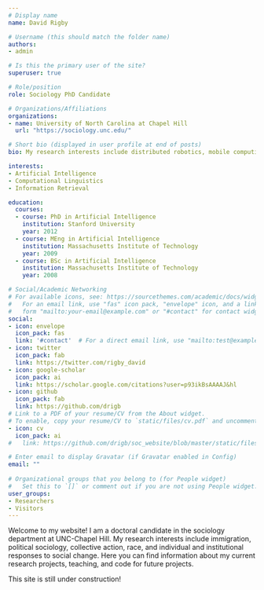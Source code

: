 ```yaml
---
# Display name
name: David Rigby

# Username (this should match the folder name)
authors:
- admin

# Is this the primary user of the site?
superuser: true

# Role/position
role: Sociology PhD Candidate

# Organizations/Affiliations
organizations:
- name: University of North Carolina at Chapel Hill
  url: "https://sociology.unc.edu/"

# Short bio (displayed in user profile at end of posts)
bio: My research interests include distributed robotics, mobile computing and programmable matter.

interests:
- Artificial Intelligence
- Computational Linguistics
- Information Retrieval

education:
  courses:
  - course: PhD in Artificial Intelligence
    institution: Stanford University
    year: 2012
  - course: MEng in Artificial Intelligence
    institution: Massachusetts Institute of Technology
    year: 2009
  - course: BSc in Artificial Intelligence
    institution: Massachusetts Institute of Technology
    year: 2008

# Social/Academic Networking
# For available icons, see: https://sourcethemes.com/academic/docs/widgets/#icons
#   For an email link, use "fas" icon pack, "envelope" icon, and a link in the
#   form "mailto:your-email@example.com" or "#contact" for contact widget.
social:
- icon: envelope
  icon_pack: fas
  link: '#contact'  # For a direct email link, use "mailto:test@example.org".
- icon: twitter
  icon_pack: fab
  link: https://twitter.com/rigby_david
- icon: google-scholar
  icon_pack: ai
  link: https://scholar.google.com/citations?user=p93ikBsAAAAJ&hl
- icon: github
  icon_pack: fab
  link: https://github.com/drigb
# Link to a PDF of your resume/CV from the About widget.
# To enable, copy your resume/CV to `static/files/cv.pdf` and uncomment the lines below.  
- icon: cv
  icon_pack: ai
#   link: https://github.com/drigb/soc_website/blob/master/static/files/CV_David_Rigby_7_19.pdf

# Enter email to display Gravatar (if Gravatar enabled in Config)
email: ""
  
# Organizational groups that you belong to (for People widget)
#   Set this to `[]` or comment out if you are not using People widget.  
user_groups:
- Researchers
- Visitors
---
```


Welcome to my website! I am a doctoral candidate in the sociology department at UNC-Chapel Hill. My research interests include immigration, political sociology, collective action, race, and individual and institutional responses to social change. Here you can find information about my current research projects, teaching, and code for future projects. 

This site is still under construction!
